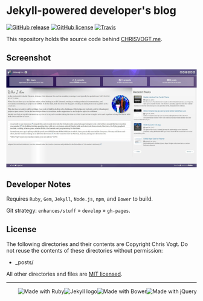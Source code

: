 # Jekyll-powered developer's blog

[![GitHub release](https://img.shields.io/github/release/chrisvogt/chrisvogt.me.svg?style=flat-square)](https://github.com/chrisvogt/chrisvogt.me/releases)
[![GitHub license](https://img.shields.io/github/license/chrisvogt/chrisvogt.me.svg?style=flat-square)](https://github.com/chrisvogt/chrisvogt.me/blob/develop/LICENSE)
[![Travis](https://img.shields.io/travis/chrisvogt/chrisvogt.me.svg?style=flat-square)](https://travis-ci.org/chrisvogt/chrisvogt.me)

This repository holds the source code behind [CHRISVOGT.me](http://www.chrisvogt.me).

## Screenshot

[![CHRISVOGT.me](screenshot.jpg)](http://www.chrisvogt.me)

## Developer Notes

Requires `Ruby`, `Gem`, `Jekyll`, `Node.js`, `npm`, and `Bower` to build.

Git strategy: `enhances/stuff` » `develop` » `gh-pages`.

## License

The following directories and their contents are Copyright Chris Vogt. Do not reuse the contents of these directories without permission:

* _posts/

All other directories and files are [MIT licensed](http://opensource.org/licenses/MIT).

___
<img src="http://upload.wikimedia.org/wikipedia/en/9/9e/JQuery_logo.svg" alt="Made with jQuery" height="70" align="right"> <img src="http://bower.io/img/bower-logo.svg" alt="Made with Bower" height="70" align="right"> <img src="https://cdn.rawgit.com/jekyll/brand/master/jekyll-logo-light-transparent.png" alt="Jekyll logo" height="70" align="right"> <img src="https://upload.wikimedia.org/wikipedia/commons/7/73/Ruby_logo.svg" alt="Made with Ruby" height="70" align="right">
